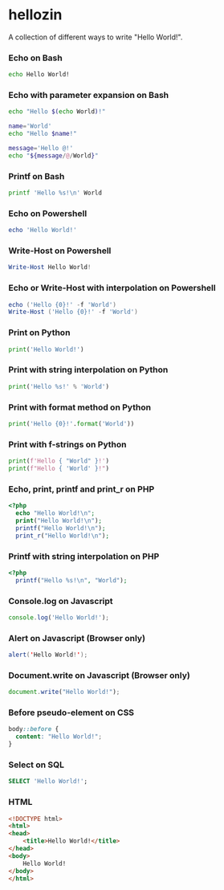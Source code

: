 # hellozin
A collection of different ways to write "Hello World!".

### Echo on Bash

```bash
echo Hello World!
```

### Echo with parameter expansion on Bash

```bash
echo "Hello $(echo World)!"

name='World'
echo "Hello $name!"

message='Hello @!'
echo "${message/@/World}"
```

### Printf on Bash

```bash
printf 'Hello %s!\n' World
```

### Echo on Powershell

```powershell
echo 'Hello World!'
```

### Write-Host on Powershell

```powershell
Write-Host Hello World!
```

### Echo or Write-Host with interpolation on Powershell

```powershell
echo ('Hello {0}!' -f 'World')
Write-Host ('Hello {0}!' -f 'World')
```

### Print on Python

```py
print('Hello World!')
```

### Print with string interpolation on Python

```python
print('Hello %s!' % 'World')
```

### Print with format method on Python

```python
print('Hello {0}!'.format('World'))
```

### Print with f-strings on Python

```python
print(f'Hello { "World" }!')
print(f"Hello { 'World' }!")
```

### Echo, print, printf and print_r on PHP

```php
<?php
  echo "Hello World!\n";
  print("Hello World!\n");
  printf("Hello World!\n");
  print_r("Hello World!\n");
```

### Printf with string interpolation on PHP

```php
<?php
  printf("Hello %s!\n", "World");
```

### Console.log on Javascript

```javascript
console.log('Hello World!');
```

### Alert on Javascript (Browser only)

```java
alert('Hello World!');
```

### Document.write on Javascript (Browser only)

```javascript
document.write("Hello World!");
```

### Before pseudo-element on CSS

```css
body::before {
  content: "Hello World!";
}
```

### Select on SQL

```sql
SELECT 'Hello World!';
```

### HTML

```html
<!DOCTYPE html>
<html>
<head>
    <title>Hello World!</title>
</head>
<body>
    Hello World!
</body>
</html>
```

